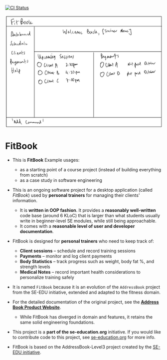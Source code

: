 [![CI Status](https://github.com/AY2526S1-CS2103T-F09-4/tp/workflows/Java%20CI/badge.svg)](https://github.com/AY2526S1-CS2103T-F09-4/tp/actions)

![Ui](docs/images/Ui.png)

# FitBook

* This is **FitBook**
  Example usages:
  * as a starting point of a course project (instead of building everything from scratch)
  * as a case study in software engineering

* This is an ongoing software project for a desktop application (called _FitBook_) used by **personal trainers** for managing their clients' information.
  * It is **written in OOP fashion**. It provides a **reasonably well-written** code base (around 6 KLoC) that is larger than what students usually write in beginner-level SE modules, while still being approachable.
  * It comes with a **reasonable level of user and developer documentation**.

* FitBook is designed for **personal trainers** who need to keep track of:
  * **Client sessions** – schedule and record training sessions
  * **Payments** – monitor and log client payments
  * **Body Statistics** – track progress such as weight, body fat %, and strength levels
  * **Medical Notes** – record important health considerations to personalize training safely

* It is named `FitBook` because it is an evolution of the `AddressBook` project from the SE-EDU initiative, extended and adapted to the fitness domain.

* For the detailed documentation of the original project, see the **[Address Book Product Website](https://se-education.org/addressbook-level3)**.
  * While FitBook has diverged in domain and features, it retains the same solid engineering foundations.

* This project is a **part of the se-education.org** initiative. If you would like to contribute code to this project, see [se-education.org](https://se-education.org/#contributing-to-se-edu) for more info.

* FitBook is based on the AddressBook-Level3 project created by the [SE-EDU initiative](https://se-education.org).
